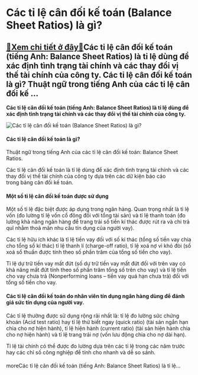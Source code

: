 Các tỉ lệ cân đối kế toán (Balance Sheet Ratios) là gì?
=======================================================

[:gift:Xem chi tiết ở đây:gift:](https://hddtvn.com/cac-ti-le-can-doi-ke-toan-balance-sheet-ratios-la-gi/)Các tỉ lệ cân đối kế toán (tiếng Anh: Balance Sheet Ratios) là tỉ lệ dùng để xác định tình trạng tài chính và các thay đổi vị thế tài chính của công ty. Các tỉ lệ cân đối kế toán là gì? Thuật ngữ trong tiếng Anh của các tỉ lệ cân đối kế …
----------------------------------------------------------------------------------------------------------------------------------------------------------------------------------------------------------------------------------------------

**Các tỉ lệ cân đối kế toán (tiếng Anh: Balance Sheet Ratios) là tỉ lệ dùng để xác định tình trạng tài chính và các thay đổi vị thế tài chính của công ty.**


![Các tỉ lệ cân đối kế toán (Balance Sheet Ratios) là gì? ](https://hddtvn.com/wp-content/uploads/2021/01/2738-e1589168063100.jpg)


#### Các tỉ lệ cân đối kế toán là gì?


Thuật ngữ trong tiếng Anh của các tỉ lệ cân đối kế toán: Balance Sheet Ratios.


Các tỉ lệ cân đối kế toán là tỉ lệ dùng để xác định tình trạng tài chính và các thay đổi vị thế tài chính của công ty dựa trên các dữ kiện báo cáo trong bảng cân đối kế toán.


#### Một số tỉ lệ cân đối kế toán được sử dụng


Một số tỉ lệ đặc biệt được áp dụng trong ngân hàng. Quan trọng nhất là tỉ lệ vốn (đo lường tỉ lệ vốn cổ đông đối với tổng tài sản) và tỉ lệ thanh toán (đo lường khả năng ngân hàng để trang trải số tiền kí thác được rút ra và chi trả quĩ nhằm thoả mãn nhu cầu tín dụng của người vay).


Các tỉ lệ hữu ích khác là tỉ lệ tiền vay đối với số kí thác (tổng số tiền vay chia cho tổng số kí thác) tỉ lệ thanh lí (charge-off ratio), tỉ lệ xoá nợ vì khó đòi (số xoá sổ thuần được tính theo số phần trăm của tổng số tiền cho vay).


Tỉ lệ dự trữ tiền vay mất đứt (số dự trữ tiền vay mất đứt đối với trên vay có khả năng mất đứt tính theo số phần trăm tổng số trên cho vay) và tỉ lệ tiền cho vay chưa trả (Nonperforming loans – tiền vay quá hạn chưa trả) đối với tổng số tiền cho vay.


#### Các tỉ lệ cân đối kế toán do nhân viên tín dụng ngân hàng dùng để đánh giá sức tín dụng của người vay.


Các tỉ lệ thường được sử dụng rộng rãi nhất là: tỉ lệ đo lường sức chứng khoán (Acid test ratio) hay tỉ lệ thử biết ngay (quick ratio) (tài sản ngắn hạn chia cho nợ hiện hành), tỉ lệ hiện hành (current ratio) (tài sản hiện hành chia cho nợ hiện hành) và tỉ lệ trang trải nợ (vốn lưu động chia cho nợ dài hạn).


Tỉ lệ tài chính có thể được đo lường dựa trên các tỉ lệ trong các năm trước hay các chỉ số công nghiệp để tính cho nhanh và dễ so sánh.


#### 


moreCác tỉ lệ cân đối kế toán (tiếng Anh: Balance Sheet Ratios) là tỉ lệ…

